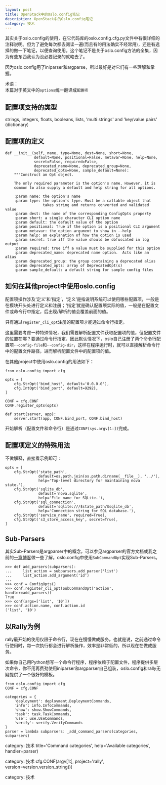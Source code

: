 ```yaml
---
layout: post
title: OpenStack中的Oslo.config笔记
description: OpenStack中的Oslo.config笔记
category: 技术
---
```


其实关于oslo.config的使用，在它代码库的oslo.config.cfg.py文件中有很详细的注释说明。但为了避免每次都去阅读一遍(而且有的用法确实不经常用)，还是有选择的做一下笔记，以便查询使用。这个笔记不是关于oslo.config方法的全集，因为有些东西我认为没必要记录的就略去了。

因为oslo.config用了iniparser和argparse，所以最好是对它们有一些理解和掌握。

术语：  
本篇对于英文中的`options`统一翻译成`配置项`

## 配置项支持的类型
strings, integers, floats, booleans, lists,
'multi strings' and 'key/value pairs' (dictionary)

## 配置项的定义

    def __init__(self, name, type=None, dest=None, short=None,
                 default=None, positional=False, metavar=None, help=None,
                 secret=False, required=False,
                 deprecated_name=None, deprecated_group=None,
                 deprecated_opts=None, sample_default=None):
        """Construct an Opt object.

        The only required parameter is the option's name. However, it is
        common to also supply a default and help string for all options.

        :param name: the option's name
        :param type: the option's type. Must be a callable object that
                     takes string and returns converted and validated value
        :param dest: the name of the corresponding ConfigOpts property
        :param short: a single character CLI option name
        :param default: the default value of the option
        :param positional: True if the option is a positional CLI argument
        :param metavar: the option argument to show in --help
        :param help: an explanation of how the option is used
        :param secret: true iff the value should be obfuscated in log output
        :param required: true iff a value must be supplied for this option
        :param deprecated_name: deprecated name option.  Acts like an alias
        :param deprecated_group: the group containing a deprecated alias
        :param deprecated_opts: array of DeprecatedOpt(s)
        :param sample_default: a default string for sample config files

## 如何在其他project中使用oslo.config
配置项操作涉及‘定义’和‘指定’，‘定义’是指说明系统可以使用哪些配置项，一般是在模块开头处进行定义和注册；‘指定’就是确认配置项实际的值，一般是在配置文件或命令行中指定，后出现/解析的值会覆盖前面的值。

只有通过`register_cli_opt`注册的配置项才能通过命令行指定。

这里需要考虑一种特殊情况，我们需要解析配置文件获取配置项的值，但配置文件的位置在哪？要通过命令行指定，因此默认情况下，oslo自己注册了两个命令行配置项`--config-file`和`--config-dir`，这样在程序运行时，就可以直接解析命令行中的配置文件路径，进而解析配置文件中的配置项的值。

在其他project中使用oslo.config的用法如下：

    from oslo.config import cfg

    opts = [
        cfg.StrOpt('bind_host', default='0.0.0.0'),
        cfg.IntOpt('bind_port', default=9292),
    ]

    CONF = cfg.CONF
    CONF.register_opts(opts)

    def start(server, app):
        server.start(app, CONF.bind_port, CONF.bind_host)
        
开始解析（配置文件和命令行）是通过`CONF(sys.argv[1:])`完成。

## 配置项定义的特殊用法
不做解释，直接看示例即可：

    opts = [
        cfg.StrOpt('state_path',
                   default=os.path.join(os.path.dirname(__file__), '../'),
                   help='Top-level directory for maintaining nova state.'),
        cfg.StrOpt('sqlite_db',
                   default='nova.sqlite',
                   help='File name for SQLite.'),
        cfg.StrOpt('sql_connection',
                   default='sqlite:///$state_path/$sqlite_db',
                   help='Connection string for SQL database.'),
        cfg.StrOpt('service_name', required=True),
        cfg.StrOpt('s3_store_access_key', secret=True),
    ]

## Sub-Parsers
其实Sub-Parsers是argparser中的概念，可以参见argparser的官方文档或我之前的[一篇博客](http://lingxiankong.github.io/blog/2014/01/14/command-line-parser/)做一些了解。oslo.config中使用`SubCommandOpt`实现Sub-Parsers。

    >>> def add_parsers(subparsers):
    ...     list_action = subparsers.add_parser('list')
    ...     list_action.add_argument('id')
    ...
    >>> conf = ConfigOpts()
    >>> conf.register_cli_opt(SubCommandOpt('action', handler=add_parsers))
    True
    >>> conf(args=['list', '10'])
    >>> conf.action.name, conf.action.id
    ('list', '10')
    
## 以Rally为例
rally最开始的使用仅限于命令行，现在在慢慢做成服务。也就是说，之前通过命令行使用时，每一次执行都会进行解析操作，效率是非常低的，所以现在在做成服务。

如果你自己用Python想写一个命令行程序，程序依赖于配置文件，程序提供多层次命令，你不用再费劲使用iniparser和argparser自己组装，oslo.config和rally无疑提供了一个很好的模板。

    from oslo.config import cfg
    CONF = cfg.CONF
    
    categories = {
        'deployment': deployment.DeploymentCommands,
        'info': info.InfoCommands,
        'show': show.ShowCommands,
        'task': task.TaskCommands,
        'use': use.UseCommands,
        'verify': verify.VerifyCommands
    }
    parser = lambda subparsers: _add_command_parsers(categories, subparsers)
category: 技术
                                     title='Command categories',
                                     help='Available categories',
                                     handler=parser)
                                     
category: 技术
    cfg.CONF(argv[1:], project='rally', version=version.version_string())
    
category: 技术
